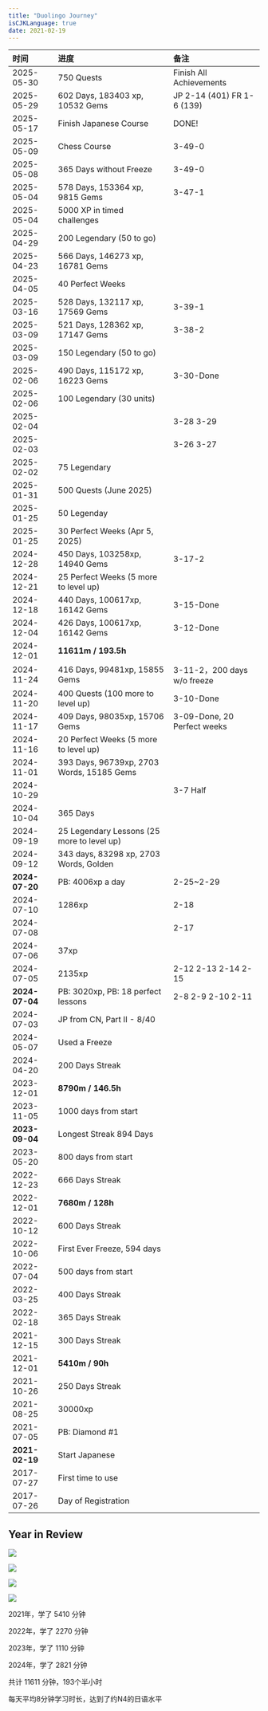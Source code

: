 ```yaml
---
title: "Duolingo Journey"
isCJKLanguage: true
date: 2021-02-19
---
```


|时间      |进度                                        |备注                                     |
|:---------|:------------------------------------------|:----------------------------------------|
|2025-05-30|  750 Quests                               |      Finish All Achievements            |
|2025-05-29|  602 Days, 183403 xp, 10532 Gems          |      JP 2-14 (401) FR 1-6 (139)         |
|2025-05-17|  Finish Japanese Course                   |      DONE!                              |
|2025-05-09|  Chess Course                             |      3-49-0                             |
|2025-05-08|  365 Days without Freeze                  |      3-49-0                             |
|2025-05-04|  578 Days, 153364 xp, 9815 Gems           |      3-47-1                             |
|2025-05-04|  5000 XP in timed challenges              |                                         |
|2025-04-29|  200 Legendary (50 to go)                 |                                         |
|2025-04-23|  566 Days, 146273 xp, 16781 Gems          |                                         |
|2025-04-05|  40 Perfect Weeks                         |                                         |
|2025-03-16|  528 Days, 132117 xp, 17569 Gems          |       3-39-1                            |
|2025-03-09|  521 Days, 128362 xp, 17147 Gems          |       3-38-2                            |
|2025-03-09|  150 Legendary (50 to go)                 |                                         |
|2025-02-06|  490 Days, 115172 xp, 16223 Gems          |       3-30-Done                         |
|2025-02-06|  100 Legendary (30 units)                 |                                         |
|2025-02-04|                                           |       3-28 3-29                         |
|2025-02-03|                                           |       3-26 3-27                         |
|2025-02-02|  75 Legendary                             |                                         |
|2025-01-31|  500 Quests (June 2025)                   |                                         |
|2025-01-25|  50 Legenday                              |                                         |
|2025-01-25|  30 Perfect Weeks (Apr 5, 2025)           |                                         |
|2024-12-28|  450 Days, 103258xp, 14940 Gems           |       3-17-2                            |
|2024-12-21|   25 Perfect Weeks (5 more to level up)   |                                         |
|2024-12-18|  440 Days, 100617xp, 16142 Gems           |       3-15-Done                         |
|2024-12-04|  426 Days, 100617xp, 16142 Gems           |       3-12-Done                         |
|2024-12-01| **11611m / 193.5h** ||
|2024-11-24|  416 Days, 99481xp, 15855 Gems            |       3-11-2，200 days w/o freeze       |
|2024-11-20|  400 Quests (100 more to level up)        |       3-10-Done                         |
|2024-11-17|  409 Days, 98035xp, 15706 Gems            |       3-09-Done, 20 Perfect weeks       |
|2024-11-16|   20 Perfect Weeks (5 more to level up)   |                                         |
|2024-11-01|  393 Days, 96739xp, 2703 Words, 15185 Gems  |                         |
|2024-10-29|                                         |           3-7 Half              |
|2024-10-04|  365 Days                               |                         |
|2024-09-19|  25 Legendary Lessons (25 more to level up)                     |             |
|2024-09-12|  343 days, 83298 xp, 2703 Words, Golden |              |
|**2024-07-20** | PB: 4006xp a day                          | 2-25~2-29           |
|2024-07-10| 1286xp                                  |   2-18                   |
|2024-07-08|                                         |   2-17                     |
|2024-07-06| 37xp                                    |                         |
|2024-07-05| 2135xp                                  |  2-12 2-13 2-14 2-15       |
|**2024-07-04** |  PB: 3020xp, PB: 18 perfect lessons   | 2-8 2-9 2-10 2-11 |
|2024-07-03| JP from CN, Part II - 8/40              |   |
|2024-05-07| Used a Freeze                            |                        |
|2024-04-20| 200 Days Streak ||
|2023-12-01| **8790m / 146.5h** ||
|2023-11-05| 1000 days from start ||
|**2023-09-04**| Longest Streak 894 Days                        |                         |
|2023-05-20| 800 days from start ||
|2022-12-23| 666 Days Streak ||
|2022-12-01| **7680m / 128h** ||
|2022-10-12| 600 Days Streak ||
|2022-10-06| First Ever Freeze, 594 days ||
|2022-07-04| 500 days from start ||
|2022-03-25| 400 Days Streak ||
|2022-02-18| 365 Days Streak ||
|2021-12-15| 300 Days Streak ||
|2021-12-01| **5410m / 90h** ||
|2021-10-26| 250 Days Streak ||
|2021-08-25| 30000xp ||
|2021-07-05| PB: Diamond #1                          |                         |
|**2021-02-19**| Start Japanese                          |                         |
|2017-07-27| First time to use                             |                         |
|2017-07-26| Day of Registration                                   |                         |


## Year in Review

![](../pages/img/duo2021.PNG)

![](../pages/img/duo2022.jpeg)

![](../pages/img/duo2023.JPG)

![](../pages/img/duo2024.PNG)

2021年，学了 5410 分钟

2022年，学了 2270 分钟

2023年，学了 1110 分钟

2024年，学了 2821 分钟

共计 11611 分钟，193个半小时

每天平均8分钟学习时长，达到了约N4的日语水平